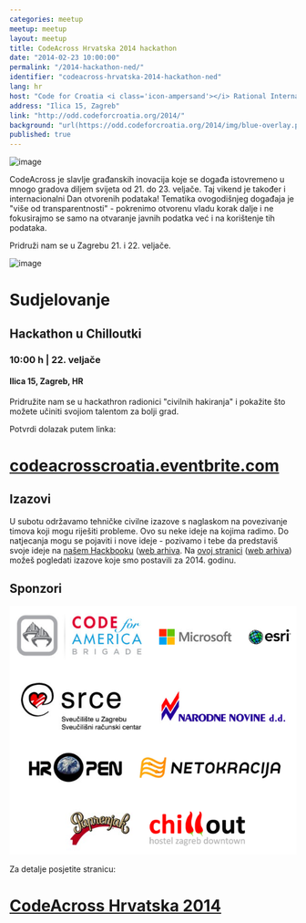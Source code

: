 ```yaml
---
categories: meetup
meetup: meetup
layout: meetup
title: CodeAcross Hrvatska 2014 hackathon
date: "2014-02-23 10:00:00"
permalink: "/2014-hackathon-ned/"
identifier: "codeacross-hrvatska-2014-hackathon-ned"
lang: hr
host: "Code for Croatia <i class='icon-ampersand'></i> Rational International <i class='icon-ampersand'></i> GONG"
address: "Ilica 15, Zagreb"
link: "http://odd.codeforcroatia.org/2014/"
background: "url(https://odd.codeforcroatia.org/2014/img/blue-overlay.png)"
published: true
---
```


![image](https://odd.codeforcroatia.org/2014/img/Vise-od-transparentnosti.jpg)

CodeAcross je slavlje građanskih inovacija koje se događa istovremeno u mnogo gradova diljem svijeta od 21. do 23. veljače. Taj vikend je također i internacionalni Dan otvorenih podataka! Tematika ovogodišnjeg događaja je "više od transparentnosti" - pokrenimo otvorenu vladu korak dalje i ne fokusirajmo se samo na otvaranje javnih podatka već i na korištenje tih podataka.

Pridruži nam se u Zagrebu 21. i 22. veljače.

![image](https://odd.codeforcroatia.org/2014/img/dominion.jpg)

<div id="participation">
  <h1>Sudjelovanje</h1>
  <h2>Hackathon u Chilloutki</h2>
  <h3>10:00 h | 22. veljače</h3>
  <div class="clearfix"></div>
  <h4>Ilica 15, Zagreb, HR</h4>
  <div class="clearfix"></div>
  <p>Pridružite nam se u hackathron radionici "civilnih hakiranja" i pokažite što možete učiniti svojiom talentom za bolji grad.</p>
</div>

Potvrdi dolazak putem linka:

# [codeacrosscroatia.eventbrite.com](https://codeacrosscroatia.eventbrite.com/)

<section id="challenges">
	<div>
		<h1>Izazovi</h1>
		<p>U subotu održavamo tehničke civilne izazove s naglaskom na povezivanje timova koji mogu riješiti probleme. Ovo su neke ideje na kojima radimo. Do natjecanja mogu se pojaviti i nove ideje - pozivamo i tebe da predstaviš svoje ideje na <a href="https://codeforcroatia.hackpad.com/Hackbook-1iJDaLUghBS">našem Hackbooku</a> (<a href="https://web.archive.org/web/20170428214110/https://codeforcroatia.hackpad.com/Hackbook-1iJDaLUghBS">web arhiva</a>. Na <a href="https://codeforcroatia.hackpad.com/ER5KzmEfycJ">ovoj stranici</a> (<a href="https://web.archive.org/web/20170428214056/https://codeforcroatia.hackpad.com/Dobrodoli-na-CodeAcross-Hrvatska-2014-ER5KzmEfycJ">web arhiva</a>) možeš pogledati izazove koje smo postavili za 2014. godinu.</p>
	</div>
</section>

<section id="donors">
  <div>
    <h1>Sponzori</h1>
    <img src="/images/code_across_2014_sponsors.png">
  </div>
</section>


Za detalje posjetite stranicu:

# [CodeAcross Hrvatska 2014](http://odd.codeforcroatia.org/2014/)